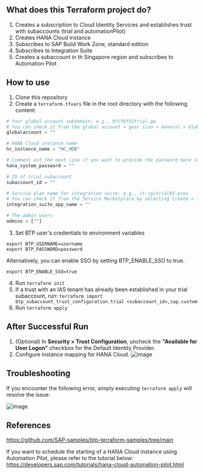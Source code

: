 ## What does this Terraform project do?
1. Creates a subscription to Cloud Identity Services and establishes trust with subaccounts (trial and automationPilot)
2. Creates HANA Cloud instance
3. Subscribes to SAP Build Work Zone, standard edition
4. Subscribes to Integration Suite
5. Creates a subaccount in th Singapore region and subscribes to Automation Pilot

## How to use
1. Clone this repository
2. Create a `terraform.tfvars` file in the root directory with the following content:
```terraform
# Your global account subdomain: e.g., 9fcf6fb2trial-ga
# You can check it from the global account > gear icon > General > Global Account Subdomain
globalaccount = ""

# HANA Cloud instance name
hc_instance_name = "HC_HDB"

# Comment out the next line if you want to provide the password here instead of typing it in the console (not recommended for security reasons)
hana_system_password = ""

# ID of trial subaccount
subaccount_id = ""

# Service plan name for integration suite: e.g., it-cpitrial05-prov
# You can check it from the Service Marketplace by selecting Create > Integration Suite
integration_suite_app_name = ""

# The admin users
admins = [""]
```
3. Set BTP user's credentials to environment variables
```
export BTP_USERNAME=username
export BTP_PASSWORD=password
```
Alternatively, you can enable SSO by setting BTP_ENABLE_SSO to true.
```
export BTP_ENABLE_SSO=true
```

4. Run `terraform init`
5. If a trust with an IAS tenant has already been established in your trial subaccount, run: `terraform import btp_subaccount_trust_configuration.trial <subaccount_id>,sap.custom`
6. Run `terraform apply`

## After Successful Run
1. (Optional) In **Security > Trust Configuration**, uncheck the **"Available for User Logon"**  checkbox for the Default Identity Provider.
2. Configure instance mapping for HANA Cloud.
![image](https://github.com/user-attachments/assets/24cf4d46-ba32-4412-92ac-c2e174512f97)

## Troubleshooting
If you encounter the following error, simply executing `terraform apply` will resolve the issue.

![image](https://github.com/user-attachments/assets/f5306adf-fbdf-4baa-95e5-6a5c6df0fa47)

## References
https://github.com/SAP-samples/btp-terraform-samples/tree/main

If you want to schedule the starting of a HANA Cloud instance using Automation Pilot, please refer to the tutorial below:
https://developers.sap.com/tutorials/hana-cloud-automation-pilot.html
